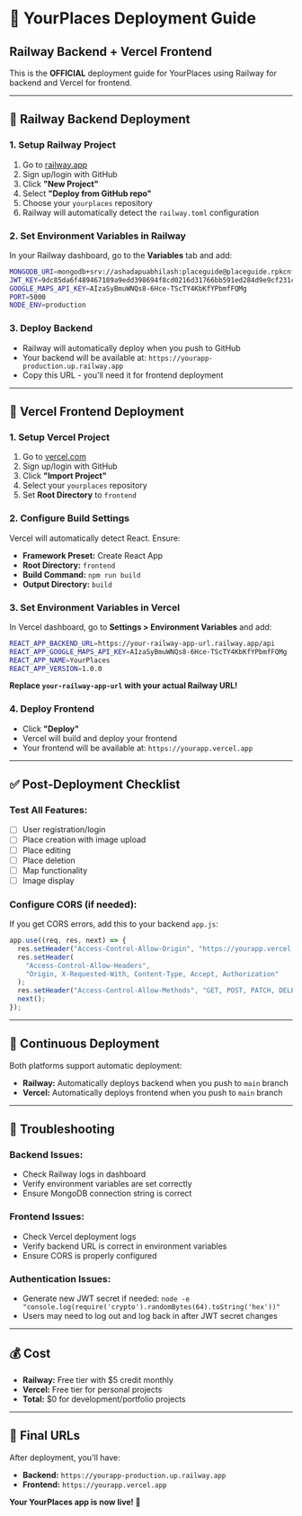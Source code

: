 # 🚀 YourPlaces Deployment Guide

## Railway Backend + Vercel Frontend

This is the **OFFICIAL** deployment guide for YourPlaces using Railway for backend and Vercel for frontend.

---

## 🚂 Railway Backend Deployment

### 1. Setup Railway Project

1. Go to [railway.app](https://railway.app)
2. Sign up/login with GitHub
3. Click **"New Project"**
4. Select **"Deploy from GitHub repo"**
5. Choose your `yourplaces` repository
6. Railway will automatically detect the `railway.toml` configuration

### 2. Set Environment Variables in Railway

In your Railway dashboard, go to the **Variables** tab and add:

```bash
MONGODB_URI=mongodb+srv://ashadapuabhilash:placeguide@placeguide.rpkcnfk.mongodb.net/
JWT_KEY=9dc85da6f489467189a9edd398694f8cd0216d31766bb591ed284d9e9cf231cbd1dec55cddd8450c25bdf3ceebaaea813f729a8666e3c3fff95aa7534fc3d469
GOOGLE_MAPS_API_KEY=AIzaSyBmuWNQs8-6Hce-TScTY4KbKfYPbmfFQMg
PORT=5000
NODE_ENV=production
```

### 3. Deploy Backend

- Railway will automatically deploy when you push to GitHub
- Your backend will be available at: `https://yourapp-production.up.railway.app`
- Copy this URL - you'll need it for frontend deployment

---

## 🎨 Vercel Frontend Deployment

### 1. Setup Vercel Project

1. Go to [vercel.com](https://vercel.com)
2. Sign up/login with GitHub
3. Click **"Import Project"**
4. Select your `yourplaces` repository
5. Set **Root Directory** to `frontend`

### 2. Configure Build Settings

Vercel will automatically detect React. Ensure:

- **Framework Preset:** Create React App
- **Root Directory:** `frontend`
- **Build Command:** `npm run build`
- **Output Directory:** `build`

### 3. Set Environment Variables in Vercel

In Vercel dashboard, go to **Settings > Environment Variables** and add:

```bash
REACT_APP_BACKEND_URL=https://your-railway-app-url.railway.app/api
REACT_APP_GOOGLE_MAPS_API_KEY=AIzaSyBmuWNQs8-6Hce-TScTY4KbKfYPbmfFQMg
REACT_APP_NAME=YourPlaces
REACT_APP_VERSION=1.0.0
```

**Replace `your-railway-app-url` with your actual Railway URL!**

### 4. Deploy Frontend

- Click **"Deploy"**
- Vercel will build and deploy your frontend
- Your frontend will be available at: `https://yourapp.vercel.app`

---

## ✅ Post-Deployment Checklist

### Test All Features:

- [ ] User registration/login
- [ ] Place creation with image upload
- [ ] Place editing
- [ ] Place deletion
- [ ] Map functionality
- [ ] Image display

### Configure CORS (if needed):

If you get CORS errors, add this to your backend `app.js`:

```javascript
app.use((req, res, next) => {
  res.setHeader("Access-Control-Allow-Origin", "https://yourapp.vercel.app");
  res.setHeader(
    "Access-Control-Allow-Headers",
    "Origin, X-Requested-With, Content-Type, Accept, Authorization"
  );
  res.setHeader("Access-Control-Allow-Methods", "GET, POST, PATCH, DELETE");
  next();
});
```

---

## 🔄 Continuous Deployment

Both platforms support automatic deployment:

- **Railway:** Automatically deploys backend when you push to `main` branch
- **Vercel:** Automatically deploys frontend when you push to `main` branch

---

## 🐛 Troubleshooting

### Backend Issues:

- Check Railway logs in dashboard
- Verify environment variables are set correctly
- Ensure MongoDB connection string is correct

### Frontend Issues:

- Check Vercel deployment logs
- Verify backend URL is correct in environment variables
- Ensure CORS is properly configured

### Authentication Issues:

- Generate new JWT secret if needed: `node -e "console.log(require('crypto').randomBytes(64).toString('hex'))"`
- Users may need to log out and log back in after JWT secret changes

---

## 💰 Cost

- **Railway:** Free tier with $5 credit monthly
- **Vercel:** Free tier for personal projects
- **Total:** $0 for development/portfolio projects

---

## 🎯 Final URLs

After deployment, you'll have:

- **Backend:** `https://yourapp-production.up.railway.app`
- **Frontend:** `https://yourapp.vercel.app`

**Your YourPlaces app is now live! 🚀**
